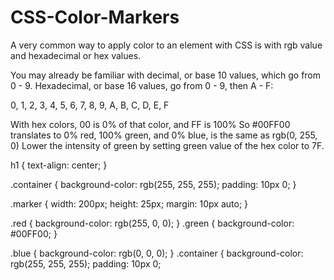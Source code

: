 # CSS-Color-Markers
A very common way to apply color to an element with CSS is with rgb value and hexadecimal or hex values. 

You may already be familiar with decimal, or base 10 values, which go from 0 - 9. Hexadecimal, or base 16 values, go from 0 - 9, then A - F:

0, 1, 2, 3, 4, 5, 6, 7, 8, 9, A, B, C, D, E, F


With hex colors, 00 is 0% of that color, and FF is 100%
So #00FF00 translates to 0% red, 100% green, and 0% blue, 
 is the same as rgb(0, 255, 0)
Lower the intensity of green by setting green value of the hex color to 7F.

h1 {
  text-align: center;
}

.container {
  background-color: rgb(255, 255, 255);
  padding: 10px 0;
}

.marker {
  width: 200px;
  height: 25px;
  margin: 10px auto;
}

.red {
  background-color: rgb(255, 0, 0);
}
.green {
  background-color: #00FF00;
}

.blue {
  background-color: rgb(0, 0, 0);
}
.container {
  background-color: rgb(255, 255, 255);
  padding: 10px 0;
